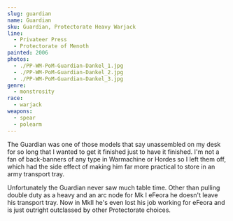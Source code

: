 ```yaml
---
slug: guardian
name: Guardian
sku: Guardian, Protectorate Heavy Warjack
line:
  - Privateer Press
  - Protectorate of Menoth
painted: 2006
photos:
  - ./PP-WM-PoM-Guardian-Dankel_1.jpg
  - ./PP-WM-PoM-Guardian-Dankel_2.jpg
  - ./PP-WM-PoM-Guardian-Dankel_3.jpg
genre:
  - monstrosity
race:
  - warjack
weapons:
  - spear
  - polearm
---
```


The Guardian was one of those models that say unassembled on my desk for so long that I wanted to get it finished just to have it finished. I'm not a fan of back-banners of any type in Warmachine or Hordes so I left them off, which had the side effect of making him far more practical to store in an army transport tray.

Unfortunately the Guardian never saw much table time. Other than pulling double duty as a heavy and an arc node for Mk I eFeora he doesn't leave his transport tray. Now in MkII he's even lost his job working for eFeora and is just outright outclassed by other Protectorate choices.
